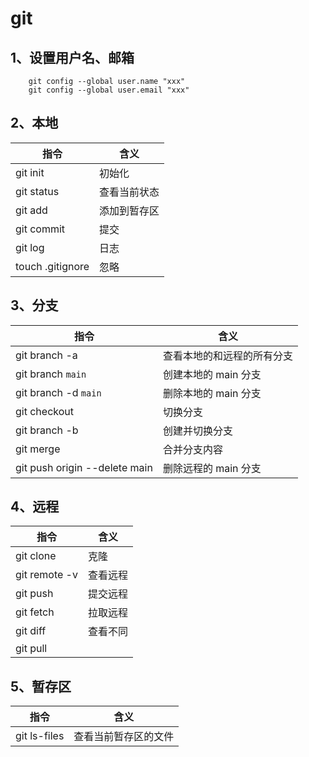 # git

## 1、设置用户名、邮箱

```shell
    git config --global user.name "xxx"
    git config --global user.email "xxx"
```

## 2、本地

| 指令             | 含义         |
| ---------------- | ------------ |
| git init         | 初始化       |
| git status       | 查看当前状态 |
| git add          | 添加到暂存区 |
| git commit       | 提交         |
| git log          | 日志         |
| touch .gitignore | 忽略         |

## 3、分支

| 指令                          | 含义                       |
| ----------------------------- | -------------------------- |
| git branch -a                 | 查看本地的和远程的所有分支 |
| git branch `main`             | 创建本地的 main 分支       |
| git branch -d `main`          | 删除本地的 main 分支       |
| git checkout                  | 切换分支                   |
| git branch -b                 | 创建并切换分支             |
| git merge                     | 合并分支内容               |
| git push origin --delete main | 删除远程的 main 分支       |

## 4、远程

| 指令          | 含义     |
| ------------- | -------- |
| git clone     | 克隆     |
| git remote -v | 查看远程 |
| git push      | 提交远程 |
| git fetch     | 拉取远程 |
| git diff      | 查看不同 |
| git pull      |          |

## 5、暂存区

| 指令         | 含义                 |
| ------------ | -------------------- |
| git ls-files | 查看当前暂存区的文件 |
